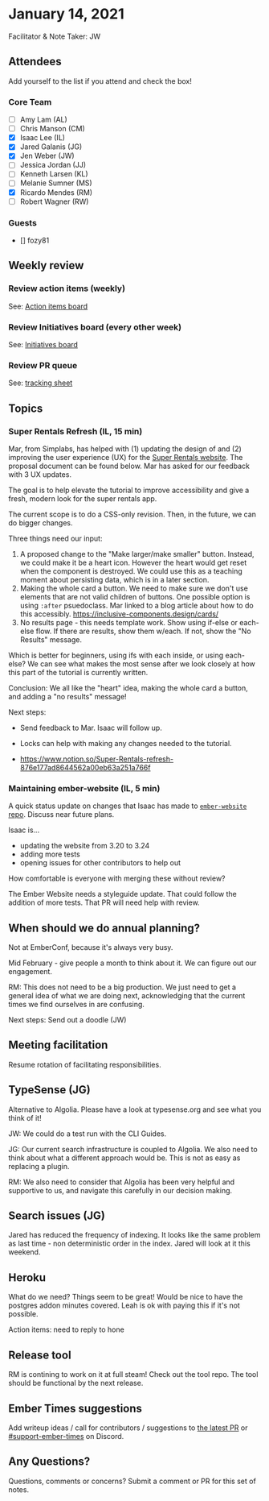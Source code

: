# January 14, 2021

Facilitator & Note Taker: JW

## Attendees

Add yourself to the list if you attend and check the box!

### Core Team
- [ ] Amy Lam (AL)
- [ ] Chris Manson (CM)
- [X] Isaac Lee (IL)
- [X] Jared Galanis (JG)
- [X] Jen Weber (JW)
- [ ] Jessica Jordan (JJ)
- [ ] Kenneth Larsen (KL)
- [ ] Melanie Sumner (MS)
- [X] Ricardo Mendes (RM)
- [ ] Robert Wagner (RW)

### Guests
- [] fozy81

## Weekly review

### Review action items (weekly)
See: [Action items board](https://github.com/orgs/ember-learn/projects/47)

### Review Initiatives board (every other week)
See: [Initiatives board](https://github.com/orgs/ember-learn/projects/33)

### Review PR queue
See: [tracking sheet](https://docs.google.com/spreadsheets/d/1sPyN9z9wZMpTNwqCfa6R9QSPZkIW4iQd-H4gZC7ILLk/edit#gid=2035777454)

## Topics

### Super Rentals Refresh (IL, 15 min)

Mar, from Simplabs, has helped with (1) updating the design of and (2) improving the user experience (UX) for the [Super Rentals website](https://ember-super-rentals.netlify.app/). The proposal document can be found below. Mar has asked for our feedback with 3 UX updates.

The goal is to help elevate the tutorial to improve accessibility and give a fresh, modern look for the super rentals app.

The current scope is to do a CSS-only revision. Then, in the future, we can do bigger changes.

Three things need our input:
1. A proposed change to the "Make larger/make smaller" button. Instead, we could make it be a heart icon. However the heart would get reset when the component is destroyed. We could use this as a teaching moment about persisting data, which is in a later section.
2. Making the whole card a button. We need to make sure we don't use elements that are not valid children of buttons. One possible option is using `:after` psuedoclass. Mar linked to a blog article about how to do this accessibly. https://inclusive-components.design/cards/
3. No results page - this needs template work. Show using if-else or each-else flow. If there are results, show them w/each. If not, show the "No Results" message.

Which is better for beginners, using ifs with each inside, or using each-else? We can see what makes the most sense after we look closely at how this part of the tutorial is currently written.

Conclusion:
We all like the "heart" idea, making the whole card a button, and adding a "no results" message!

Next steps:
- Send feedback to Mar. Isaac will follow up.
- Locks can help with making any changes needed to the tutorial.

- https://www.notion.so/Super-Rentals-refresh-876e177ad8644562a00eb63a251a766f

### Maintaining ember-website (IL, 5 min)

A quick status update on changes that Isaac has made to [`ember-website` repo](https://github.com/ember-learn/ember-website/). Discuss near future plans.

Isaac is...
- updating the website from 3.20 to 3.24
- adding more tests
- opening issues for other contributors to help out

How comfortable is everyone with merging these without review?

The Ember Website needs a styleguide update. That could follow the addition of more tests. That PR will need help with review.

## When should we do annual planning?

Not at EmberConf, because it's always very busy.

Mid February - give people a month to think about it. We can figure out our engagement.

RM: This does not need to be a big production. We just need to get a general idea of what we are doing next, acknowledging that the current times we find ourselves in are confusing.

Next steps: Send out a doodle (JW)

## Meeting facilitation

Resume rotation of facilitating responsibilities.

## TypeSense (JG)

Alternative to Algolia. Please have a look at typesense.org and see what you think of it!

JW: We could do a test run with the CLI Guides.

JG: Our current search infrastructure is coupled to Algolia. We also need to think about what a different approach would be. This is not as easy as replacing a plugin.

RM: We also need to consider that Algolia has been very helpful and supportive to us, and navigate this carefully in our decision making.

## Search issues (JG)

Jared has reduced the frequency of indexing. It looks like the same problem as last time - non deterministic order in the index. Jared will look at it this weekend.

## Heroku

What do we need? Things seem to be great! Would be nice to have the postgres addon minutes covered. Leah is ok with paying this if it's not possible.

Action items: need to reply to hone

## Release tool

RM is contining to work on it at full steam! Check out the tool repo. The tool should be functional by the next release.

## Ember Times suggestions
Add writeup ideas / call for contributors / suggestions to [the latest PR](https://github.com/ember-learn/ember-blog/pulls?q=is%3Aopen+is%3Apr+label%3A%22%F0%9F%97%9E+embertimes%22%20or%20#support-ember-times) or [#support-ember-times](https://discordapp.com/channels/480462759797063690/485450546887786506) on Discord.

## Any Questions?
Questions, comments or concerns? Submit a comment or PR for this set of notes.
